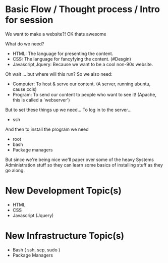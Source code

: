 # Basic Flow / Thought process / Intro for session
We want to make a website?! OK thats awesome

What do we need?
* HTML: The language for presenting the content.
* CSS: The language for fancyfying the content. (#Desgin)
* Javascript,Jquery: Because we want to be a cool non-90s website.

Oh wait ... but where will this run?
So we also need:
* Computer: To host & serve our content.
(A server, running ubuntu, cause ccis)
* Program: To send our content to people who want to see it!
(Apache, this is called a 'webserver')

But to set these things up we need...
To log in to the server...
* ssh

And then to install the program we need
* root
* bash
* Package managers

But since we're being nice we'll paper over some of the heavy Systems
Administration stuff so they can learn some basics of installing stuff
as they go along.

# New Development Topic(s)
* HTML
* CSS
* Javascript (Jquery)

# New Infrastructure Topic(s)
* Bash ( ssh, scp, sudo )
* Package Managers
